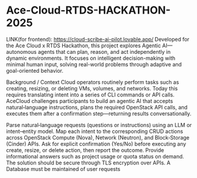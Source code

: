 # Ace-Cloud-RTDS-HACKATHON-2025
LINK(for frontend): https://cloud-scribe-ai-pilot.lovable.app/
Developed for the Ace Cloud x RTDS Hackathon, this project explores Agentic AI—autonomous agents that can plan, reason, and act independently in dynamic environments. It focuses on intelligent decision-making with minimal human input, solving real-world problems through adaptive and goal-oriented behavior.

Background / Context
Cloud operators routinely perform tasks such as creating, resizing, or deleting VMs, volumes, and networks. Today this requires translating intent into a series of CLI commands or API calls. AceCloud challenges participants to build an agentic AI that accepts natural‑language instructions, plans the required OpenStack API calls, and executes them after a confirmation step—returning results conversationally.

Parse natural‑language requests (questions or instructions) using an LLM or intent–entity model.
Map each intent to the corresponding CRUD actions across OpenStack Compute (Nova), Network (Neutron), and Block‑Storage (Cinder) APIs.
Ask for explicit confirmation (Yes/No) before executing any create, resize, or delete action, then report the outcome.
Provide informational answers such as project usage or quota status on demand.
The solution should be secure through TLS encryption over APIs.
A Database must be maintained of user requests


